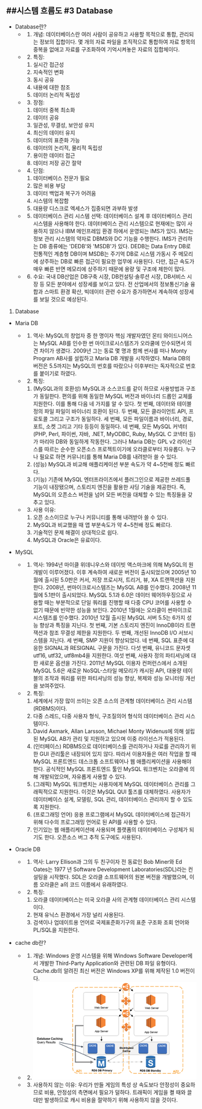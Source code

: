 ##시스템 흐름도 #3 Database
---
* Database란?
  * 1) 개념: 데이터베이스란 여러 사람이 공유하고 사용할 목적으로 통합, 관리되는 정보의 집합이다. 몇 개의 자료 파일을 조직적으로 통합하여 자료 항목의 중복을 없애고 자료를 구조화하여 기억시켜놓은 자료의 집합체이다.
  * 2) 특징:
      1. 실시간 접근성
      2. 지속적인 변화
      3. 동시 공유
      4. 내용에 대한 참조
      5. 데이터 논리적 독립성
  * 3) 장점:
      1. 데이터 중복 최소화
      2. 데이터 공유
      3. 일관성, 무결성, 보안성 유지
      4. 최신의 데이터 유지
      5. 데이터의 표준화 가능
      6. 데이터의 논리적, 물리적 독립성
      7. 용이한 데이터 접근
      8. 데이터 저장 공간 절약
  * 4) 단점:
    1. 데이터베이스 전문가 필요
    2. 많은 비용 부담
    3. 데이터 백업과 복구가 어려움
    4. 시스템의 복잡함
    5. 대용량 디스크로 엑세스가 집중되면 과부하 발생
  * 5) 데이터베이스 관리 시스템 선택: 데이터베이스 설계 후 데이터베이스 관리 시스템을 사용해야 한다. 데이터베이스 관리 시스템으로 현재에는 많이 사용하지 않으나 IBM 메인프레임 환경 하에서 운영되는 IMS가 있다. IMS는 정보 관리 시스템의 약자로 DBMS와 DC 기능을 수행한다. IMS가 관리하는 DB 종류에는 'DEDB'와 'MSDB'가 있다. DEDB는 Data Entry DB로 전통적인 계층형 DB이며 MSDB는 주기억 DB로 시스템 가동시 주 메모리에 상주하는 DB로 빠른 접근이 필요한 업무에 사용된다. 다만, 접근 속도가 매우 빠른 반면 메모리에 상주하기 때문에 용량 및 구조에 제한이 많다.
  * 6) 수요: 국내 DB산업은 DB구축 시장, DB컨설팅·솔루션 시장, DB서비스 시장 등 모든 분야에서 성장세를 보이고 있다. 전 산업에서의 정보통신기술 융합과 스마트 환경 확산, 빅데이터 관련 수요가 증가하면서 계속하여 성장세를 보일 것으로 예상된다.

1. Database
* Maria DB
  * 1) 역사: MySQL의 창업자 중 한 명이자 핵심 개발자였던 몬티 와이드니어스는 MySQL AB를 인수한 썬 마이크로시스템즈가 오라쿨에 인수되면서 의견 차이가 생겼다. 2009년 그는 동료 몇 명과 함께 썬사를 떠나 Monty Program AB사를 설립하고 Maria DB 개발을 시작하였다. Maria DB의 버전은 5.5까지는 MySQL의 번호를 따랐으나 이후부터는 독자적으로 번호를 붙이기로 하였다.
  * 2) 특징:
      1. (MySQL과의 호환성) MySQL과 소스코드를 같이 하므로 사용방법과 구조가 동일한다. 편의를 위해 동일한 MySQL 버전과 바이너리 드롭인 교체를 지원한다. 이를 통해 다음 네 가지를 알 수 있다. 첫 번째, 데이터와 테이블 정의 파일 파일이 바이너리 호환이 된다. 두 번째, 모든 클라이언트 API, 프로토콜 그리고 구조가 동일하다. 세 번째, 모든 파일이름과 바이너리, 경로, 포트, 소켓 그리고 기타 등등이 동일하다. 네 번째, 모든 MySQL 커넥터(PHP, Perl, 파이썬, 자바, .NET, MyODBC, Ruby, MySQL C 코넥터 등)가 마리아 DB와 동일하게 작동한다. 그러나 Maria DB는 GPL v2 라이선스를 따르는 순수한 오픈소스 프로젝트이기에 오라클로부터 자유롭다. 누구나 필요로 하면 커뮤니티를 통해 Maria DB를 내려받아 쓸 수 있다.
      2. (성능) MySQL과 비교해 애플리케이션 부분 속도가 약 4~5천배 정도 빠르다.
      3. (기능) 기존에 MySQL 엔터프라이즈에서 플러그인으로 제공한 쓰레드풀 기능이 내장됐으며, 스토리지 엔진을 활용한 샤딩 기술을 제공한다. 즉, MySQL의 오픈소스 버전을 넘어 모든 버전을 대체할 수 있는 특징들을 갖추고 있다.
  * 3) 사용 이유:
      1. 오픈 소스이므로 누구나 커뮤니티를 통해 내려받아 쓸 수 있다.
      2. MySQL과 비교했을 때 앱 부분속도가 약 4~5천배 정도 빠르다.
      3. 기술적인 문제 해결이 상대적으로 쉽다.
      4. MySQL과 Oracle은 유료이다.

* MySQL
  * 1) 역사: 1994년 마이클 위데니우스와 데이빗 액스마크에 의해 MySQL의 원 개발이 이루어졌다. 이후 계속하여 새로운 버전이 출시되었으며 2005년 10월에 출시된 5.0판은 커서, 저장 프로시저, 트리거, 뷰, XA 트랜잭션을 지원한다. 2008년, 썬마이크로시스템즈는 MySQL AB를 인수했다. 2008년 11월에 5.1판이 출시되었다. MySQL 5.1과 6.0은 데이터 웨어하우징으로 사용할 때는 부분적으로 단일 쿼리를 진행할 때 다중 CPU 코어를 사용할 수 없기 때문에 빈약한 성능을 보인다. 2010년 1월에는 오라클이 썬마이크로시스템즈를 인수했다. 2010년 12월 출시된 MySQL 서버 5.5는 6가지 성능 향상과 특징을 지닌다. 첫 번째, 기본 스토리지 엔진이 InnoDB이라 트랜잭션과 참조 무결성 제한을 지원한다. 두 번째, 개선된 InnoDB I/O 서브시스템을 지닌다. 세 번째, SMP 지원이 향상되었다. 네 번째, SQL 표준에 대응한 SIGNAL과 RESIGNAL 구문을 가진다. 다섯 번째, 유니코드 문자셋 utf16, utf32, utf8mb4을 지원한다. 여섯 번째, 사용자 정의 파티셔닝에 대한 새로운 옵션을 가진다. 2011년 MySQL 이용자 컨퍼런스에서 소개된 MySQL 5.6은 새로운 NoSQL-스타일 메모리가 캐시된 API, 대용량 테이블의 조작과 쿼리를 위한 파티셔닝의 성능 향상, 복제와 성능 모니터링 개선을 보여주었다.
  * 2) 특징:
      1. 세계에서 가장 많이 쓰이는 오픈 소스의 관계형 데이터베이스 관리 시스템(RDBMS)이다.
      2. 다중 스레드, 다중 사용자 형식, 구조질의어 형식의 데이터베이스 관리 시스템이다.
      3. David Axmark, Allan Larsson, Michael Monty Widenus에 의해 설립된 MySQL AB가 관리 및 지원하고 있으며 이중 라이선스가 적용된다.
      4. (인터페이스) RDBMS으로 데이터베이스를 관리하거나 자료를 관리하기 위한 GUI 관리툴은 내장되어 있지 않다. 따라서 이용자들은 여러 작업을 할 때 MySQL 프론트엔드 데스크톱 소프트웨어나 웹 애플리케이션을 사용해야 한다. 공식적인 MySQL 프론트엔드 툴인 MySQL 워크벤치는 오라클에 의해 개발되었으며, 자유롭게 사용할 수 있다.
      5. (그래픽) MySQL 워크벤치는 사용자에게 MySQL 데이터베이스 관리를 그래픽적으로 지원한다. 이것은 MySQL QUI 툴즈를 대체하였다. 사용자가 데이터베이스 설계, 모델링, SQL 관리, 데이터베이스 관리까지 할 수 있도록 지원한다.
      6. (프로그래밍 언어) 응용 프로그램에서 MySQL 데이터베이스에 접근하기 위해 다수의 프로그래밍 언어로 된 API를 사용할 수 있다.
      7. 인기있는 웹 애플리케이션에 사용되며 플랫폼의 데이터베이스 구성체가 되기도 한다. 오픈소스 버그 추적 도구에도 사용된다.
* Oracle DB
  * 1) 역사: Larry Ellison과 그의 두 친구이자 전 동료인 Bob Miner와 Ed Oates는 1977 년 Software Development Laboratories(SDL)라는 컨설팅을 시작했다. SDL은 오라클 소프트웨어의 원본 버전을 개발했으며, 이름 오라클은 a의 코드 이름에서 유래하였다.
  * 2) 특징:
      1. 오라클 데이터베이스는 미국 오라클 사의 관계형 데이터베이스 관리 시스템이다.
      2. 현재 유닉스 환경에서 가장 널리 사용된다.
      3. 검색이나 업데이트용 언어로 국제표준화기구의 표준 구조화 조회 언어와 PL/SQL을 지원한다.

* cache db란?
    * 1) 개념: Windows 운영 시스템을 위해 Windows Software Developer에서 개발한 Third-Party Application와 관련된 DB 파일 유형이다. Cache.db의 알려진 최신 버전은 Windows XP를 위해 제작된 1.0 버전이다.
    * 2) ![cache.db](./picture/cache_picture.png)
    * 3) 사용하지 않는 이유: 우리가 만들 게임의 특성 상 속도보다 안정성이 중요하므로 비용, 안정성의 측면에서 필요가 덜하다. 트래픽이 게임을 켤 때와 끌 대만 발생하므로 캐시 비용을 절약하기 위해 사용하지 않을 것이다.
